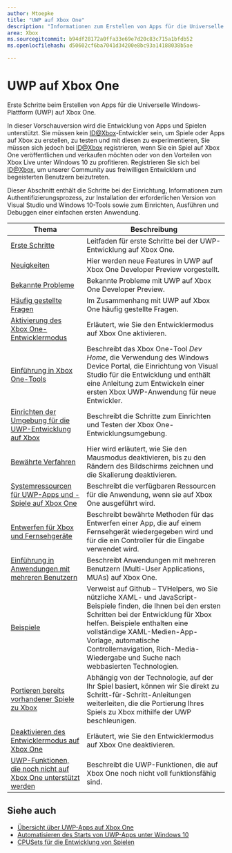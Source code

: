 ```yaml
---
author: Mtoepke
title: "UWP auf Xbox One"
description: "Informationen zum Erstellen von Apps für die Universelle Windows-Plattform (UWP) auf Xbox One."
area: Xbox
ms.sourcegitcommit: b94df28172a0ffa33e69e7d20c83c715a1bfdb52
ms.openlocfilehash: d50602cf6ba7041d34200e8bc93a14188038b5ae

---
```


# UWP auf Xbox One

Erste Schritte beim Erstellen von Apps für die Universelle Windows-Plattform (UWP) auf Xbox One.

In dieser Vorschauversion wird die Entwicklung von Apps und Spielen unterstützt. Sie müssen kein [ID@Xbox](http://www.xbox.com/en-us/Developers/id)-Entwickler sein, um Spiele oder Apps auf Xbox zu erstellen, zu testen und mit diesen zu experimentieren, Sie müssen sich jedoch bei [ID@Xbox](http://www.xbox.com/en-us/Developers/id) registrieren, wenn Sie ein Spiel auf Xbox One veröffentlichen und verkaufen möchten oder von den Vorteilen von Xbox Live unter Windows 10 zu profitieren. Registrieren Sie sich bei [ID@Xbox](http://www.xbox.com/en-us/Developers/id), um unserer Community aus freiwilligen Entwicklern und begeisterten Benutzern beizutreten. 

Dieser Abschnitt enthält die Schritte bei der Einrichtung, Informationen zum Authentifizierungsprozess, zur Installation der erforderlichen Version von Visual Studio und Windows 10-Tools sowie zum Einrichten, Ausführen und Debuggen einer einfachen ersten Anwendung. 

| Thema      | Beschreibung |
|------------|-------------|
|[Erste Schritte](getting-started.md)| Leitfaden für erste Schritte bei der UWP-Entwicklung auf Xbox One. |
|[Neuigkeiten](whats-new.md)| Hier werden neue Features in UWP auf Xbox One Developer Preview vorgestellt. |
|[Bekannte Probleme](known-issues.md)| Bekannte Probleme mit UWP auf Xbox One Developer Preview. |
|[Häufig gestellte Fragen](frequently-asked-questions.md)| Im Zusammenhang mit UWP auf Xbox One häufig gestellte Fragen. |
|[Aktivierung des Xbox One-Entwicklermodus](devkit-activation.md)| Erläutert, wie Sie den Entwicklermodus auf Xbox One aktivieren. |
|[Einführung in Xbox One-Tools](introduction-to-xbox-tools.md)| Beschreibt das Xbox One-Tool _Dev Home_, die Verwendung des Windows Device Portal, die Einrichtung von Visual Studio für die Entwicklung und enthält eine Anleitung zum Entwickeln einer ersten Xbox UWP-Anwendung für neue Entwickler. |
|[Einrichten der Umgebung für die UWP-Entwicklung auf Xbox](development-environment-setup.md)| Beschreibt die Schritte zum Einrichten und Testen der Xbox One-Entwicklungsumgebung. |
|[Bewährte Verfahren](tailoring-for-xbox.md)| Hier wird erläutert, wie Sie den Mausmodus deaktivieren, bis zu den Rändern des Bildschirms zeichnen und die Skalierung deaktivieren. |
|[Systemressourcen für UWP-Apps und -Spiele auf Xbox One](system-resource-allocation.md)| Beschreibt die verfügbaren Ressourcen für die Anwendung, wenn sie auf Xbox One ausgeführt wird. | 
|[Entwerfen für Xbox und Fernsehgeräte](http://go.microsoft.com/fwlink/?LinkID=760736)| Beschreibt bewährte Methoden für das Entwerfen einer App, die auf einem Fernsehgerät wiedergegeben wird und für die ein Controller für die Eingabe verwendet wird. |  
|[Einführung in Anwendungen mit mehreren Benutzern](multi-user-applications.md)| Beschreibt Anwendungen mit mehreren Benutzern (Multi-User Applications, MUAs) auf Xbox One. |
|[Beispiele](samples.md)| Verweist auf Github – TVHelpers, wo Sie nützliche XAML- und JavaScript-Beispiele finden, die Ihnen bei den ersten Schritten bei der Entwicklung für Xbox helfen. Beispiele enthalten eine vollständige XAML-Medien-App-Vorlage, automatische Controllernavigation, Rich-Media-Wiedergabe und Suche nach webbasierten Technologien. |
|[Portieren bereits vorhandener Spiele zu Xbox](development-lanes-landing.md)|Abhängig von der Technologie, auf der Ihr Spiel basiert, können wir Sie direkt zu Schritt-für-Schritt-Anleitungen weiterleiten, die die Portierung Ihres Spiels zu Xbox mithilfe der UWP beschleunigen.|
|[Deaktivieren des Entwicklermodus auf Xbox One](devkit-deactivation.md)| Erläutert, wie Sie den Entwicklermodus auf Xbox One deaktivieren. |
|[UWP-Funktionen, die noch nicht auf Xbox One unterstützt werden](http://go.microsoft.com/fwlink/?LinkId=760755)|  Beschreibt die UWP-Funktionen, die auf Xbox One noch nicht voll funktionsfähig sind.|  

## Siehe auch
- [Übersicht über UWP-Apps auf Xbox One](http://go.microsoft.com/fwlink/?LinkId=780786) 
- [Automatisieren des Starts von UWP-Apps unter Windows 10](automate-launching-uwp-apps.md)
- [CPUSets für die Entwicklung von Spielen](cpusets-games.md)
  



<!--HONumber=Jun16_HO4-->


